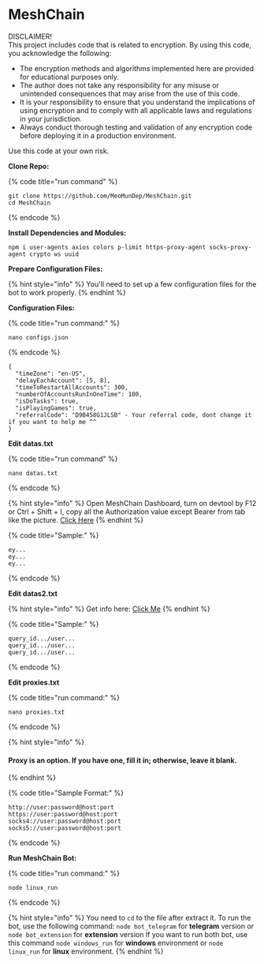 # MeshChain

DISCLAIMER!\
This project includes code that is related to encryption. By using this code, you acknowledge the following:

* The encryption methods and algorithms implemented here are provided for educational purposes only.
* The author does not take any responsibility for any misuse or unintended consequences that may arise from the use of this code.
* It is your responsibility to ensure that you understand the implications of using encryption and to comply with all applicable laws and regulations in your jurisdiction.
* Always conduct thorough testing and validation of any encryption code before deploying it in a production environment.

Use this code at your own risk.

**Clone Repo:**

{% code title="run command" %}
```
git clone https://github.com/MeoMunDep/MeshChain.git
cd MeshChain
```
{% endcode %}

**Install Dependencies and Modules:**

```
npm i user-agents axios colors p-limit https-proxy-agent socks-proxy-agent crypto ws uuid
```

**Prepare Configuration Files:**

{% hint style="info" %}
You'll need to set up a few configuration files for the bot to work properly.
{% endhint %}

**Configuration Files:**

{% code title="run command:" %}
```
nano configs.json 
```
{% endcode %}

```
{
  "timeZone": "en-US",
  "delayEachAccount": [5, 8],
  "timeToRestartAllAccounts": 300,
  "numberOfAccountsRunInOneTime": 100,
  "isDoTasks": true,
  "isPlayingGames": true,
  "referralCode": "D9B458G1JLSB" - Your referral code, dont change it if you want to help me ^^
}
```

**Edit datas.txt**

{% code title="run command" %}
```
nano datas.txt
```
{% endcode %}

{% hint style="info" %}
Open MeshChain Dashboard, turn on devtool by F12 or Ctrl + Shift + I, copy all the Authorization value except Bearer from tab like the picture. [Click Here](https://t.me/KeoAirDropFreeNe/257/16137)
{% endhint %}

{% code title="Sample:" %}
```
ey...
ey...
ey...
```
{% endcode %}

**Edit datas2.txt**

{% hint style="info" %}
Get info here: [Click Me](https://t.me/KeoAirDropFreeNe/257/6879)
{% endhint %}

{% code title="Sample:" %}
```
query_id.../user...
query_id.../user...
query_id.../user...
```
{% endcode %}

**Edit proxies.txt**

{% code title="run command:" %}
```
nano proxies.txt
```
{% endcode %}

{% hint style="info" %}
#### Proxy is an option. If you have one, fill it in; otherwise, leave it blank.
{% endhint %}

{% code title="Sample Format:" %}
```
http://user:password@host:port
https://user:password@host:port
socks4://user:password@host:port
socks5://user:password@host:port
```
{% endcode %}

**Run MeshChain Bot:**

{% code title="run command:" %}
```
node linux_run
```
{% endcode %}

{% hint style="info" %}
You need to `cd` to the file after extract it. To run the bot, use the following command: `node bot_telegram` for **telegram** version or `node bot_extension` for **extension** version If you want to run both bot, use this command `node windows_run` for **windows** environment or `node linux_run` for **linux** environment.&#x20;
{% endhint %}
